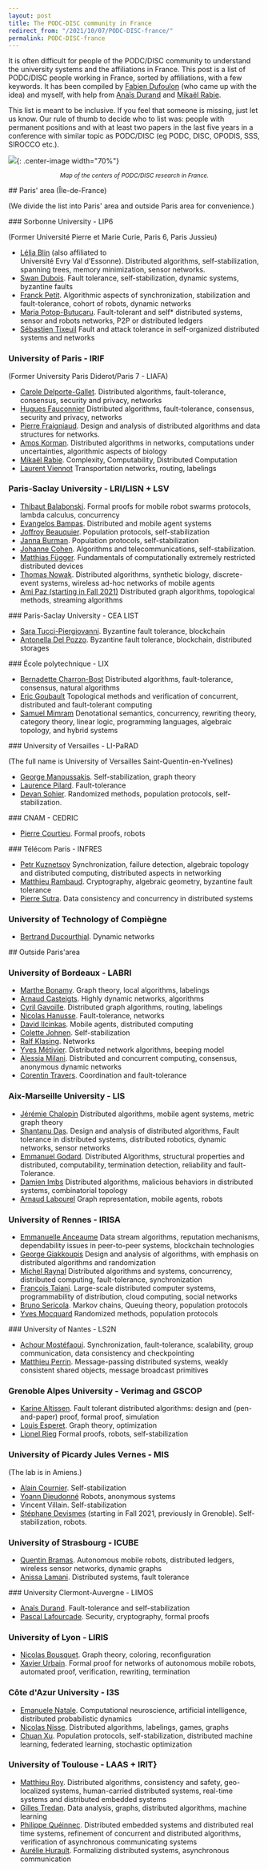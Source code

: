```yaml
---
layout: post
title: The PODC-DISC community in France
redirect_from: "/2021/10/07/PODC-DISC-france/"
permalink: PODC-DISC-france
---
```


It is often difficult for people of the PODC/DISC community to understand
the university systems and the affiliations in France. 
This post is a list of PODC/DISC people working in France, sorted by 
affiliations, with a few keywords.
It has been compiled by 
[Fabien Dufoulon](https://fabiendufoulon.github.io/) (who came up with the 
idea) and myself, with help from 
[Anaïs Durand](https://sancy.iut-clermont.uca.fr/~durand/) and 
[Mikaël Rabie](https://www.irif.fr/~rabie/).

This list is meant to be inclusive. If you feel that someone is missing, 
just let us know. Our rule of thumb to decide who to list was: people with
permanent positions and with at least two
papers in the last five years in a conference with similar topic as PODC/DISC
(eg PODC, DISC, OPODIS, SSS, SIROCCO etc.). 


![](../assets/map-france.png){: .center-image width="70%"}
<p align="center"><small><i>
Map of the centers of PODC/DISC research in France.
</i></small></p>

## Paris' area (Île-de-France)

(We divide the list into Paris' area and outside Paris area for convenience.)

### Sorbonne University - LIP6

(Former Université Pierre et Marie Curie, Paris 6, Paris Jussieu)

* [Lélia Blin](https://www-npa.lip6.fr/blin/) (also affiliated to  
Université Evry Val d'Essonne). Distributed algorithms, self-stabilization, 
spanning trees, memory minimization, sensor networks.
* [Swan Dubois](https://pages.lip6.fr/Swan.Dubois/). Fault tolerance, 
self-stabilization, dynamic systems, byzantine faults
* [Franck Petit](https://pages.lip6.fr/Franck.Petit/). Algorithmic aspects 
of synchronization, stabilization and fault-tolerance, cohort of robots, 
dynamic networks
* [Maria Potop-Butucaru](https://pagesperso.lip6.fr/Maria.Gradinariu/). 
Fault-tolerant and self* distributed systems, sensor and robots networks, 
P2P or distributed ledgers
* [Sébastien Tixeuil](https://www-npa.lip6.fr/~tixeuil/wiki/pmwiki.php)
Fault and attack tolerance in self-organized distributed systems and networks

### University of Paris - IRIF 

(Former University Paris Diderot/Paris 7 - LIAFA)

* [Carole Delporte-Gallet](https://www.irif.fr/~cd/). Distributed 
algorithms, fault-tolerance, consensus, security and privacy, networks
* [Hugues Fauconnier](https://www.irif.fr/~hf/)
    Distributed algorithms, fault-tolerance, consensus, security and privacy, networks
* [Pierre Fraigniaud](https://www.irif.fr/users/pierref/index). Design and analysis of distributed algorithms and data structures for networks.
* [Amos Korman](https://amoskorman.com/). Distributed algorithms in 
networks, computations under uncertainties, algorithmic aspects of biology
* [Mikaël Rabie](https://www.irif.fr/~rabie/). Complexity, Computability, 
Distributed Computation
* [Laurent Viennot](https://who.rocq.inria.fr/Laurent.Viennot/)
Transportation networks, routing, labelings

### Paris-Saclay University - LRI/LISN + LSV

* [Thibaut Balabonski](https://www.lri.fr/~blsk/). Formal proofs for mobile 
robot swarms protocols, lambda calculus, concurrency
* [Evangelos Bampas](https://www.lri.fr/~bampas/). Distributed and mobile 
agent systems
* [Joffroy Beauquier](https://www.lri.fr/membre\_en.php?mb=275). Population 
protocols, self-stabilization
* [Janna Burman](https://www.lri.fr/membre.php?mb=1614). Population 
protocols, self-stabilization
* [Johanne Cohen](https://www.lri.fr/~jcohen/). Algorithms and 
telecommunications, self-stabilization.
* [Matthias Függer](http://www.lsv.fr/~mfuegger/). Fundamentals of 
computationally extremely restricted distributed devices
* [Thomas Nowak](https://www.thomasnowak.net/). Distributed algorithms, 
synthetic biology, discrete-event systems, wireless ad-hoc networks of 
mobile agents
* [Ami Paz (starting in Fall 2021)](https://sites.google.com/view/amipaz)
Distributed graph algorithms, topological methods, streaming algorithms

### Paris-Saclay University - CEA LIST

* [Sara Tucci-Piergiovanni](https://fr.linkedin.com/in/sara-tucci-piergiovanni-1582672). 
Byzantine fault tolerance, blockchain
* [Antonella Del Pozzo](https://fr.linkedin.com/in/antonella-del-pozzo-60165651).
Byzantine fault tolerance, blockchain, distributed storages

    
### École polytechnique - LIX

* [Bernadette Charron-Bost](https://www.lix.polytechnique.fr/~charron/)
    Distributed algorithms, fault-tolerance, consensus, natural algorithms
* [Eric Goubault](http://www.lix.polytechnique.fr/~goubault/)
Topological methods and verification of concurrent, distributed and fault-tolerant computing
* [Samuel Mimram](http://www.lix.polytechnique.fr/Labo/Samuel.Mimram/)
Denotational semantics, concurrency, rewriting theory, category theory, 
linear logic, programming languages, algebraic topology, and hybrid systems

### University of Versailles - LI-PaRAD

(The full name is University of Versailles Saint-Quentin-en-Yvelines)

* [George Manoussakis](https://sites.google.com/view/gom/home). 
Self-stabilization, graph theory
* [Laurence Pilard](https://fr.linkedin.com/in/laurence-pilard-4528003).
    Fault-tolerance
* [Devan Sohier](https://fr.linkedin.com/in/devan-sohier-6307393). 
Randomized methods, population protocols, self-stabilization.


### CNAM - CEDRIC

* [Pierre Courtieu](https://cedric.cnam.fr/~courtiep/index.fr.html).
    Formal proofs, robots


### Télécom Paris - INFRES

* [Petr Kuznetsov](https://perso.telecom-paristech.fr/kuznetso/)
Synchronization, failure detection, algebraic topology and distributed 
computing, distributed aspects in networking 
* [Matthieu Rambaud](https://perso.telecom-paristech.fr/rambaud/).
    Cryptography, algebraic geometry, byzantine fault tolerance
* [Pierre Sutra](https://sites.google.com/site/0track/).
    Data consistency and concurrency in distributed systems
   
### University of Technology of Compiègne

* [Bertrand Ducourthial](https://www.hds.utc.fr/~ducourth/dokuwiki/doku.php).
    Dynamic networks
    


## Outside Paris'area

### University of Bordeaux - LABRI

* [Marthe Bonamy](https://www.labri.fr/perso/mbonamy/).
    Graph theory, local algorithms, labelings
* [Arnaud Casteigts](https://www.labri.fr/perso/acasteig/).
    Highly dynamic networks, algorithms
* [Cyril Gavoille](https://dept-info.labri.fr/~gavoille/).
    Distributed graph algorithms, routing, labelings
* [Nicolas Hanusse](https://fr.linkedin.com/in/nicolas-hanusse-9ab0b766).
    Fault-tolerance, networks
* [David Ilcinkas](https://www.labri.fr/perso/ilcinkas/).
    Mobile agents, distributed computing
* [Colette Johnen](https://www.labri.fr/perso/johnen/).
    Self-stabilization
* [Ralf Klasing](https://www.labri.fr/perso/klasing/).
    Networks
* [Yves Métivier](https://scholar.google.fr/citations?user=7B3iaYYAAAAJ&hl=fr).
    Distributed network algorithms, beeping model
* [Alessia Milani](https://www.labri.fr/perso/milani/publications/).
    Distributed and concurrent computing, consensus, anonymous dynamic networks
* [Corentin Travers](https://www.labri.fr/perso/travers/).
    Coordination and fault-tolerance


### Aix-Marseille University - LIS

* [Jérémie Chalopin](https://pageperso.lif.univ-mrs.fr/~jeremie.chalopin/index.html.en)
    Distributed algorithms, mobile agent systems, metric graph theory 
* [Shantanu Das](https://pageperso.lif.univ-mrs.fr/~shantanu.das/en/).
Design and analysis of distributed algorithms, Fault tolerance in 
distributed systems, distributed robotics, dynamic networks, sensor networks
* [Emmanuel Godard](https://pageperso.lis-lab.fr/emmanuel.godard/research/).
Distributed Algorithms, structural properties and distributed, computability, termination detection, reliability and fault-Tolerance.
* [Damien Imbs](https://pageperso.lif.univ-mrs.fr/damien.imbs/)
Distributed algorithms, malicious behaviors in distributed systems, combinatorial topology
* [Arnaud Labourel](https://pageperso.lif.univ-mrs.fr/~arnaud.labourel/index.php?lang=en\&page=index)
 Graph representation, mobile agents, robots


### University of Rennes - IRISA

* [Emmanuelle Anceaume](https://people.irisa.fr/Emmanuelle.Anceaume/)
    Data stream algorithms, reputation mechanisms, dependability issues in peer-to-peer systems, blockchain technologies
* [George Giakkoupis](https://sites.google.com/site/ggiakk)
    Design and analysis of algorithms, with emphasis on distributed algorithms and randomization
* [Michel Raynal](https://team.inria.fr/wide/team/michel-raynal/)
Distributed algorithms and systems, concurrency, distributed computing, 
fault-tolerance, synchronization
* [François Taiani](https://team.inria.fr/wide/team/francois-taiani/).
    Large-scale distributed computer systems, programmability of distribution, cloud computing, social networks
* [Bruno Sericola](http://www.irisa.fr/dionysos/pages\_perso/sericola/index.htm).
    Markov chains, Queuing theory, population protocols
* [Yves Mocquard](http://people.irisa.fr/Yves.Mocquard/)
    Randomized methods, population protocols

### University of Nantes - LS2N

* [Achour Mostéfaoui](https://www.irisa.fr/asap/index.html\%3Fp=205.html).
    Synchronization, fault-tolerance, scalability, group communication, data consistency and checkpointing
* [Matthieu Perrin](https://matthieu-perrin.fr/).
Message-passing distributed systems, weakly consistent shared objects, message broadcast primitives


### Grenoble Alpes University - Verimag and GSCOP

* [Karine Altissen](https://www-verimag.imag.fr/Karine-Altisen,102.html?lang=en).
Fault tolerant distributed algorithms: design and (pen-and-paper) proof, formal proof, simulation
* [Louis Esperet](https://oc.g-scop.grenoble-inp.fr/esperet/). Graph theory, 
optimization
* [Lionel Rieg](https://www-verimag.imag.fr/~riegl/)
    Formal proofs, robots, self-stabilization


### University of Picardy Jules Vernes - MIS

(The lab is in Amiens.)

* [Alain Cournier](https://home.mis.u-picardie.fr/~cournier/).
    Self-stabilization
* [Yoann Dieudonné](https://www.mis.u-picardie.fr/membre/60/Yoann-DIEUDONNE)
    Robots, anonymous systems
* Vincent Villain. Self-stabilization
* [Stéphane Devismes](https://www-verimag.imag.fr/~devismes/WWW/introduction.html) 
(starting in Fall 2021, previously in Grenoble). Self-stabilization, robots.


### University  of Strasbourg - ICUBE

* [Quentin Bramas](https://bramas.fr/).
    Autonomous mobile robots, distributed ledgers, wireless sensor networks, dynamic graphs
* [Anissa Lamani](https://sites.google.com/view/lamani/).
    Distributed systems, fault tolerance 


### University Clermont-Auvergne - LIMOS

* [Anaïs Durand](https://sancy.iut-clermont.uca.fr/~durand/).
    Fault-tolerance and self-stabilization
* [Pascal Lafourcade](https://sancy.iut-clermont.uca.fr/~lafourcade/). 
    Security, cryptography, formal proofs


### University of Lyon - LIRIS

* [Nicolas Bousquet](https://perso.liris.cnrs.fr/nbousquet/).
    Graph theory, coloring, reconfiguration
* [Xavier Urbain](https://perso.liris.cnrs.fr/xavier.urbain/).
    Formal proof for networks of autonomous mobile robots, automated proof, verification, rewriting, termination


### Côte d'Azur University - I3S

* [Emanuele Natale](https://www-sop.inria.fr/members/Emanuele.Natale/).
    Computational neuroscience, artificial intelligence, distributed probabilistic dynamics
* [Nicolas Nisse](https://www-sop.inria.fr/members/Nicolas.Nisse/).
    Distributed algorithms, labelings, games, graphs
* [Chuan Xu](https://sites.google.com/view/chuanxu).
    Population protocols, self-stabilization, distributed machine learning, federated learning, stochastic optimization
    

### University of Toulouse - LAAS + IRIT}

* [Matthieu Roy](https://homepages.laas.fr/mroy/LAAS/Home.html).
    Distributed algorithms, consistency and safety, geo-localized systems, 
    human-carried distributed systems, real-time systems and distributed embedded systems
* [Gilles Tredan](https://homepages.laas.fr/gtredan/).
    Data analysis, graphs, distributed algorithms, machine learning
* [Philippe Quéinnec](http://queinnec.perso.enseeiht.fr/).
    Distributed embedded systems and distributed real time systems, refinement of concurrent and distributed algorithms, verification of asynchronous communicating systems
* [Aurélie Hurault](http://hurault.perso.enseeiht.fr/index.html).
    Formalizing distributed systems, asynchronous communication


